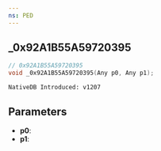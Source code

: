 ```yaml
---
ns: PED
---
```

## _0x92A1B55A59720395

```c
// 0x92A1B55A59720395
void _0x92A1B55A59720395(Any p0, Any p1);
```

```
NativeDB Introduced: v1207
```

## Parameters
* **p0**:
* **p1**:
